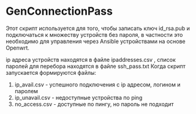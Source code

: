 # GenConnectionPass
Этот скрипт используется для того, чтобы записать ключ id_rsa.pub и подключаться к множеству устройств без пароля, в частности это необходимо для управления через Ansible устройствами на основе Openwrt.

ip адреса устройств находятся в файле ipaddresses.csv , список паролей для перебора находятся в файле ssh_pass.txt
Когда скрипт запускается формируются файлы: 
1) ip_avail.csv - успешного подключения с ip адресом, логином и паролем
2) ip_unavail.csv - недоступные устройства по ping
3) no_access.csv - доступные по пингу, но пароль не подходит
